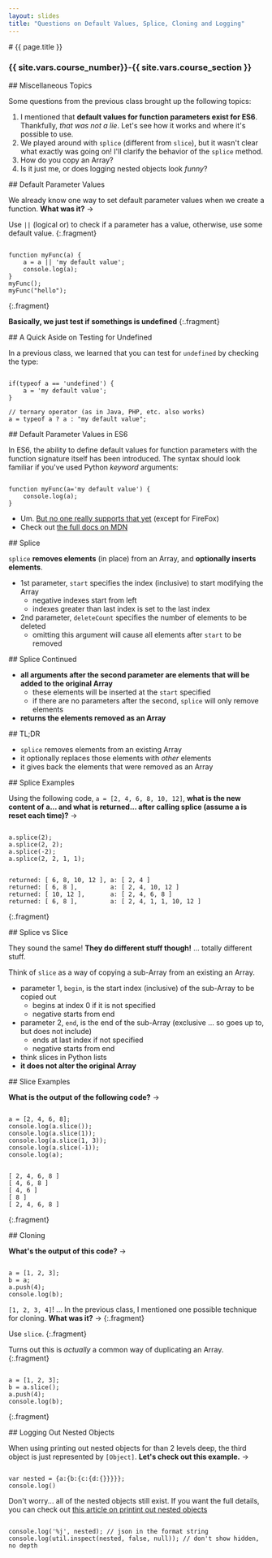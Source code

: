 ```yaml
---
layout: slides
title: "Questions on Default Values, Splice, Cloning and Logging"
---
```


<section markdown="block" class="intro-slide">
# {{ page.title }}

### {{ site.vars.course_number}}-{{ site.vars.course_section }}

<p><small></small></p>
</section>

<section markdown="block">
## Miscellaneous Topics

Some questions from the previous class brought up the following topics:

1. I mentioned that __default values for function parameters exist for ES6__. Thankfully, _that was not a lie_. Let's see how it works and where it's possible to use.
2. We played around with <code>splice</code> (different from <code>slice</code>), but it wasn't clear what exactly was going on! I'll clarify the behavior of the <code>splice</code> method.
3. How do you copy an Array?
4. Is it just me, or does logging nested objects look _funny_?
</section>

<section markdown="block">
## Default Parameter Values

We already know one way to set default parameter values when we create a function. __What was it?__ &rarr;

Use <code>||</code> (logical or) to check if a parameter has a value, otherwise, use some default value.
{:.fragment}

<pre><code data-trim contenteditable>
function myFunc(a) {
	a = a || 'my default value';
	console.log(a);
}
myFunc();
myFunc("hello");
</code></pre>
{:.fragment}

__Basically, we just test if somethings is undefined__
{:.fragment}

</section>


<section markdown="block">
## A Quick Aside on Testing for Undefined

In a previous class, we learned that you can test for <code>undefined</code> by checking the type:

<pre><code data-trim contenteditable>
if(typeof a == 'undefined') {
	a = 'my default value';
}

// ternary operator (as in Java, PHP, etc. also works)
a = typeof a ? a : "my default value";
</code></pre>

</section>

<section markdown="block">
## Default Parameter Values in ES6

In ES6, the ability to define default values for function parameters with the function signature itself has been introduced. The syntax should look familiar if you've used Python _keyword_ arguments:

<pre><code data-trim contenteditable>
function myFunc(a='my default value') {
	console.log(a);
}
</code></pre>

* Um. [But no one really supports that yet](https://kangax.github.io/compat-table/es6/) (except for FireFox)
* Check out [the full docs on MDN](https://developer.mozilla.org/en-US/docs/Web/JavaScript/Reference/Functions/Default_parameters)
</section>

<section markdown="block">
## Splice

<code>splice</code> __removes elements__ (in place) from an Array, and __optionally inserts elements__.

* 1st parameter, <code>start</code> specifies the index (inclusive) to start modifying the Array 
	* negative indexes start from left
	* indexes greater than last index is set to the last index
* 2nd parameter, <code>deleteCount</code> specifies the number of elements to be deleted
	* omitting this argument will cause all elements after <code>start</code> to be removed
</section>

<section markdown="block">
## Splice Continued

* __all arguments after the second parameter are elements that will be added to the original Array__
	* these elements will be inserted at the <code>start</code> specified
	* if there are no parameters after the second, <code>splice</code> will only remove elements
* __returns the elements removed as an Array__
</section>

<section markdown="block">
## TL;DR

* <code>splice</code> removes elements from an existing Array
* it optionally replaces those elements with _other_ elements
* it gives back the elements that were removed as an Array

</section>
<section markdown="block">
## Splice Examples

Using the following code, <code>a = [2, 4, 6, 8, 10, 12]</code>,  __what is the new content of a... and what is returned... after calling splice (assume a is reset each time)?__ &rarr;

<pre><code data-trim contenteditable>
a.splice(2);
a.splice(2, 2);
a.splice(-2);
a.splice(2, 2, 1, 1);
</code></pre>

<pre><code data-trim contenteditable>
returned: [ 6, 8, 10, 12 ], a: [ 2, 4 ]
returned: [ 6, 8 ],         a: [ 2, 4, 10, 12 ]
returned: [ 10, 12 ],       a: [ 2, 4, 6, 8 ]
returned: [ 6, 8 ],         a: [ 2, 4, 1, 1, 10, 12 ]
</code></pre>
{:.fragment}

</section>

<section markdown="block">
## Splice vs Slice

They sound the same! __They do different stuff though!__ ... totally different stuff.

Think of <code>slice</code> as a way of copying a sub-Array from an existing an Array.

* parameter 1, <code>begin</code>, is the start index (inclusive) of the sub-Array to be copied out
	* begins at index 0 if it is not specified
	* negative starts from end
* parameter 2, <code>end</code>, is the end of the sub-Array (exclusive ... so goes up to, but does not include)
	* ends at last index if not specified
	* negative starts from end
* think slices in Python lists
* __it does not alter the original Array__

</section>

<section markdown="block">
## Slice Examples

__What is the output of the following code?__ &rarr;

<pre><code data-trim contenteditable>
a = [2, 4, 6, 8];
console.log(a.slice());
console.log(a.slice(1));
console.log(a.slice(1, 3));
console.log(a.slice(-1));
console.log(a);
</code></pre>

<pre><code data-trim contenteditable>
[ 2, 4, 6, 8 ]
[ 4, 6, 8 ]
[ 4, 6 ]
[ 8 ]
[ 2, 4, 6, 8 ]
</code></pre>
{:.fragment}

</section>

<section markdown="block">
## Cloning

__What's the output of this code?__ &rarr;

<pre><code data-trim contenteditable>
a = [1, 2, 3];
b = a;
a.push(4);
console.log(b);
</code></pre>

<code>[1, 2, 3, 4]</code>! ... In the previous class, I mentioned one possible technique for cloning. __What was it?__ &rarr;
{:.fragment}

Use <code>slice</code>.
{:.fragment}

Turns out this is _actually_ a common way of duplicating an Array.
{:.fragment}

<pre><code data-trim contenteditable>
a = [1, 2, 3];
b = a.slice();
a.push(4);
console.log(b);
</code></pre>
{:.fragment}
</section>

<section markdown="block">
## Logging Out Nested Objects

When using printing out nested objects for than 2 levels deep, the third object is just represented by <code>[Object]</code>. __Let's check out this example.__ &rarr;

<pre><code data-trim contenteditable>
var nested = {a:{b:{c:{d:{}}}}};
console.log()
</code></pre>

Don't worry... all of the nested objects still exist. If you want the full details, you can check out [this article on printint out nested objects](http://www.2ality.com/2011/10/node-print-json.html)

<pre><code data-trim contenteditable>
console.log('%j', nested); // json in the format string
console.log(util.inspect(nested, false, null)); // don't show hidden, no depth
</code></pre>

</section>
